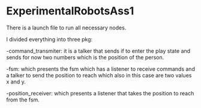 # ExperimentalRobotsAss1

There is a launch file to run all necessary nodes.

I divided everything into three pkg:

-command_transmiter: it is a talker that sends if to enter the play state and sends for now two numbers which is the position of the person.

-fsm: which presents the fsm which has a listener to receive commands and a talker to send the position to reach which also in this case are two values x and y.

-position_receiver: which presents a listener that takes the position to reach from the fsm.

